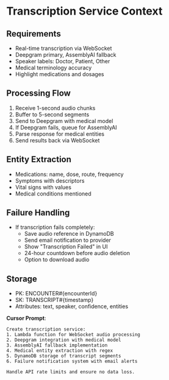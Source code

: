 # Transcription Service Context

## Requirements
- Real-time transcription via WebSocket
- Deepgram primary, AssemblyAI fallback
- Speaker labels: Doctor, Patient, Other
- Medical terminology accuracy
- Highlight medications and dosages

## Processing Flow
1. Receive 1-second audio chunks
2. Buffer to 5-second segments
3. Send to Deepgram with medical model
4. If Deepgram fails, queue for AssemblyAI
5. Parse response for medical entities
6. Send results back via WebSocket

## Entity Extraction
- Medications: name, dose, route, frequency
- Symptoms with descriptors
- Vital signs with values
- Medical conditions mentioned

## Failure Handling
- If transcription fails completely:
  - Save audio reference in DynamoDB
  - Send email notification to provider
  - Show "Transcription Failed" in UI
  - 24-hour countdown before audio deletion
  - Option to download audio

## Storage
- PK: ENCOUNTER#{encounterId}
- SK: TRANSCRIPT#{timestamp}
- Attributes: text, speaker, confidence, entities

**Cursor Prompt**:
```
Create transcription service:
1. Lambda function for WebSocket audio processing
2. Deepgram integration with medical model
3. AssemblyAI fallback implementation
4. Medical entity extraction with regex
5. DynamoDB storage of transcript segments
6. Failure notification system with email alerts

Handle API rate limits and ensure no data loss.
```
